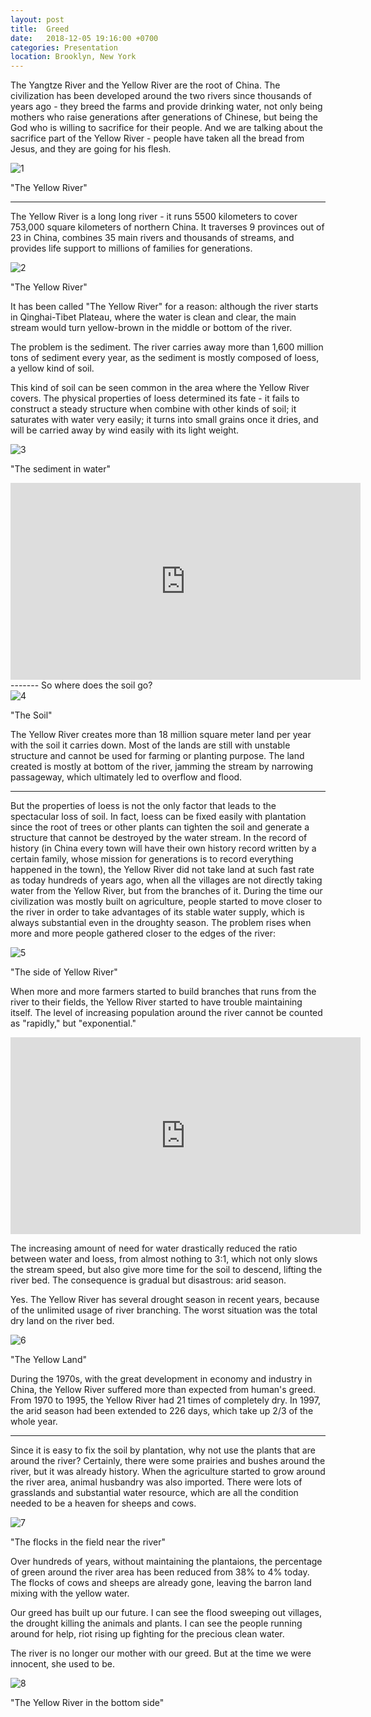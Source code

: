 ```yaml
---
layout: post
title:  Greed
date:   2018-12-05 19:16:00 +0700
categories: Presentation
location: Brooklyn, New York
---
```


The Yangtze River and the Yellow River are the root of China. The civilization has been developed around the two rivers since thousands of years ago - they breed the farms and provide drinking water, not only being mothers who raise generations after generations of Chinese, but being the God who is willing to sacrifice for their people. And we are talking about the sacrifice part of the Yellow River - people have taken all the bread from Jesus, and they are going for his flesh.

<div class="post-image">
    <img src="http://KevinSirius.github.io/img/1.jpg" alt="1" />
    <p class="post-image-caption">"The Yellow River"
    </p>
</div>

-------

The Yellow River is a long long river - it runs 5500 kilometers to cover 753,000 square kilometers of northern China. It traverses 9 provinces out of 23 in China, combines 35 main rivers and thousands of streams, and provides life support to millions of families for generations. 

<div class="post-image">
    <img src="http://KevinSirius.github.io/img/2.jpg" alt="2" />
    <p class="post-image-caption">"The Yellow River"
    </p>
</div>

It has been called "The Yellow River" for a reason: although the river starts in Qinghai-Tibet Plateau, where the water is clean and clear, the main stream would turn yellow-brown in the middle or bottom of the river.

The problem is the sediment. The river carries away more than 1,600 million tons of sediment every year, as the sediment is mostly composed of loess, a yellow kind of soil.

This kind of soil can be seen common in the area where the Yellow River covers. The physical properties of loess determined its fate - it fails to construct a steady structure when combine with other kinds of soil; it saturates with water very easily; it turns into small grains once it dries, and will be carried away by wind easily with its light weight.

<div class="post-image">
    <img src="http://KevinSirius.github.io/img/3.jpg" alt="3" />
    <p class="post-image-caption">"The sediment in water"
    </p>
</div>

<iframe width="560" height="315" src="https://www.youtube.com/embed/VkD4lKWS0ro?start=41&end=80" frameborder="0" allow="accelerometer; autoplay; encrypted-media; gyroscope; picture-in-picture" allowfullscreen></iframe>
-------
So where does the soil go?

<div class="post-image">
    <img src="http://KevinSirius.github.io/img/4.jpg" alt="4" />
    <p class="post-image-caption">"The Soil"
    </p>
</div>

The Yellow River creates more than 18 million square meter land per year with the soil it carries down. Most of the lands are still with unstable structure and cannot be used for farming or planting purpose. The land created is mostly at bottom of the river, jamming the stream by narrowing passageway, which ultimately led to overflow and flood.

-------

But the properties of loess is not the only factor that leads to the spectacular loss of soil. In fact, loess can be fixed easily with plantation since the root of trees or other plants can tighten the soil and generate a structure that cannot be destroyed by the water stream. In the record of history (in China every town will have their own history record written by a certain family, whose mission for generations is to record everything happened in the town), the Yellow River did not take land at such fast rate as today hundreds of years ago, when all the villages are not directly taking water from the Yellow River, but from the branches of it. 
During the time our civilization was mostly built on agriculture, people started to move closer to the river in order to take advantages of its stable water supply, which is always substantial even in the droughty season.
The problem rises when more and more people gathered closer to the edges of the river:

<div class="post-image">
    <img src="http://KevinSirius.github.io/img/5.jpg" alt="5" />
    <p class="post-image-caption">"The side of Yellow River"
    </p>
</div>

When more and more farmers started to build branches that runs from the river to their fields, the Yellow River started to have trouble maintaining itself. The level of increasing population around the river cannot be counted as "rapidly," but "exponential."

<iframe width="560" height="315" src="https://www.youtube.com/embed/VkD4lKWS0ro?start=0&end=22" frameborder="0" allow="accelerometer; autoplay; encrypted-media; gyroscope; picture-in-picture" allowfullscreen></iframe>

The increasing amount of need for water drastically reduced the ratio between water and loess, from almost nothing to 3:1, which not only slows the stream speed, but also give more time for the soil to descend, lifting the river bed. The consequence is gradual but disastrous: arid season.

Yes. The Yellow River has several drought season in recent years, because of the unlimited usage of river branching. The worst situation was the total dry land on the river bed.

<div class="post-image">
    <img src="http://KevinSirius.github.io/img/6.jpg" alt="6" />
    <p class="post-image-caption">"The Yellow Land"
    </p>
</div>

During the 1970s, with the great development in economy and industry in China, the Yellow River suffered more than expected from human's greed. From 1970 to 1995, the Yellow River had 21 times of completely dry. In 1997, the arid season had been extended to 226 days, which take up 2/3 of the whole year.

-------

Since it is easy to fix the soil by plantation, why not use the plants that are around the river?
Certainly, there were some prairies and bushes around the river, but it was already history.
When the agriculture started to grow around the river area, animal husbandry was also imported.
There were lots of grasslands and substantial water resource, which are all the condition needed to be a heaven for sheeps and cows.

<div class="post-image">
    <img src="http://KevinSirius.github.io/img/7.jpg" alt="7" />
    <p class="post-image-caption">"The flocks in the field near the river"
    </p>
</div>

Over hundreds of years, without maintaining the plantaions, the percentage of green around the river area has been reduced from 38% to 4% today. The flocks of cows and sheeps are already gone, leaving the barron land mixing with the yellow water.

Our greed has built up our future. I can see the flood sweeping out villages, the drought killing the animals and plants. I can see the people running around for help, riot rising up fighting for the precious clean water.

The river is no longer our mother with our greed. But at the time we were innocent, she used to be.

<div class="post-image">
    <img src="http://KevinSirius.github.io/img/8.jpg" alt="8" />
    <p class="post-image-caption">"The Yellow River in the bottom side"
    </p>
</div>
